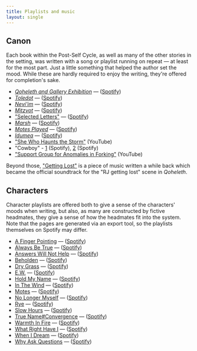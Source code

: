```yaml
---
title: Playlists and music
layout: single
---
```


## Canon

Each book within the Post-Self Cycle, as well as many of the other stories in the setting, was written with a song or playlist running on repeat — at least for the most part. Just a little something that helped the author set the mood. While these are hardly required to enjoy the writing, they're offered for completion's sake.
* [*Qoheleth and Gallery Exhibition*](qoheleth) — ([Spotify](https://open.spotify.com/playlist/5zRXvPUVxSuGjpzVu4N2Qw?si=8e5bdf5d974a4487))
* [*Toledot*](toledot) — ([Spotify](https://open.spotify.com/playlist/0irVoAkYEVR7LBrI9M1q5Z?si=1525f4d1b2c24195))
* [*Nevi'im*](neviim) — ([Spotify](https://open.spotify.com/playlist/5WqgcXtf6aIElLvwUskvAH?si=b6c7f22427044416))
* [*Mitzvot*](mitzvot) — ([Spotify](https://open.spotify.com/playlist/57ltPyWR4rRB65MHabWxVA?si=af174d0a468442e5))
* ["Selected Letters"](selected-letters) — ([Spotify](https://open.spotify.com/playlist/1QvvLpL09kGQMZnTstUD4f?si=b7637a76d39d43f7))
* [*Marsh*](marsh) — ([Spotify](https://open.spotify.com/playlist/37NQwp1zOcjN7eANsbFwuz?si=2cfac81bc27f4ed9))
* [*Motes Played*](motes-played) — ([Spotify](https://open.spotify.com/playlist/4zq0qWWk8VwNZj4YUePKBU?si=6ef6afd07b8942a9))
* [*Idumea*]() — ([Spotify]())
* ["She Who Haunts the Storm"](https://www.youtube.com/watch?v=1lTYPvArbGo) (YouTube)
* "Cowboy" - [1](https://open.spotify.com/track/62qiyZxpfg6wEIV6S5PE9y?si=1a6179b30b064d5a) (Spotify), [2](https://open.spotify.com/track/0HoaLXRp7jJtdQFunUyUGc?si=9ee056fef66e491c) (Spotify)
* ["Support Group for Anomalies in Forking"](https://youtu.be/J0taTmgq3qw) (YouTube)

Beyond those, ["Getting Lost"](/getting-lost.mp3) is a piece of music written a while back which became the official soundtrack for the "RJ getting lost" scene in *Qoheleth*.

## Characters

Character playlists are offered both to give a sense of the characters' moods when writing, but also, as many are constructed by fictive headmates, they give a sense of how the headmates fit into the system. Note that the pages are generated via an export tool, so the playlists themselves on Spotify may differ.


* [A Finger Pointing](characters/a-finger-pointing) — ([Spotify](https://open.spotify.com/playlist/2QYpTCKwIgEsKdS2inwa40?si=2b6332ae2b5e456c))
* [Always Be True](characters/always-be-true) — ([Spotify](https://open.spotify.com/playlist/6sZjQCew4KWDr2A5WH8GqY?si=e75f6ea9164a453f))
* [Answers Will Not Help](characters/answers-will-not-help) — ([Spotify](https://open.spotify.com/playlist/0FzQ5SfYOAT9lnc25j59pA?si=5e8ca90ca46549fb))
* [Beholden](characters/beholden) — ([Spotify](https://open.spotify.com/playlist/4Ss7qZaqKcHMKIyW6BDIOJ?si=2113e9d0038d4d54))
* [Dry Grass](characters/dry-grass) — ([Spotify](https://open.spotify.com/playlist/50CL0FiPgekXLmL8482CNY?si=438bc6db1d0a4467))
* [E.W.](characters/e.w.) — ([Spotify](https://open.spotify.com/playlist/1miAzrALWxOkGThXRWdcJv?si=d13cb68e2ca04e18))
* [Hold My Name](characters/hold-my-name) — ([Spotify](https://open.spotify.com/playlist/2ZmEkZn2i29GB2UVUpyPJX?si=dae11a8656db4781))
* [In The Wind](characters/in-the-wind) — ([Spotify](https://open.spotify.com/playlist/3sFDlp0ag3MoNCwOtcgcql?si=487ae4616df34b60))
* [Motes](characters/motes) — ([Spotify](https://open.spotify.com/playlist/4am3VwkPeIoEisnZmlxRdy?si=11e2607918b24ff4))
* [No Longer Myself](characters/no-longer-myself) — ([Spotify](https://open.spotify.com/playlist/6deOHtEuROJ1KnWgz8F6qG?si=98647eb0c17d43a0))
* [Rye](characters/rye) — ([Spotify](https://open.spotify.com/playlist/0dMbsWYzA6ikZzrE4KUxEs?si=db907bf4a3034fc6))
* [Slow Hours](characters/slow-hours) — ([Spotify](https://open.spotify.com/playlist/4TQnMa1oCg4IZahkgE5xPz?si=36349bd5ec1b4cdf))
* [True Name#Convergence](characters/true-name-tagged-convergence) — ([Spotify](https://open.spotify.com/playlist/1HbG94v5v1bTbhxvhwWpzK?si=bead9b526ef34afa))
* [Warmth In Fire](characters/warmth-in-fire) — ([Spotify](https://open.spotify.com/playlist/0ibAeEhpT8z72TjY09b8E7?si=5680a91de60743fe))
* [What Right Have I](characters/what-right-have-i) — ([Spotify](https://open.spotify.com/playlist/6PDUAk3udMZhPAWZXYRcfe?si=4ae948eeb7e946bb))
* [When I Dream](characters/when-i-dream) — ([Spotify](https://open.spotify.com/playlist/6CaNEK3PFX0Yf13eU8eeBA?si=5e8ca36318894ff0))
* [Why Ask Questions](characters/why-ask-questions) — ([Spotify](https://open.spotify.com/playlist/57rJvNrpPa3cdvP7uCHO3T?si=97c23893c9e74584))

